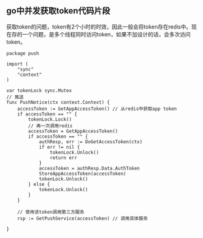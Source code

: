 ## go中并发获取token代码片段

获取token的问题，token有2个小时的时效，因此一般会将token存在redis中。现在存的一个问题，是多个线程同时访问token，如果不加设计的话，会多次访问token。

```
package push

import (
	"sync"
	"context"
)

var tokenLock sync.Mutex 
// 推送
func PushNotice(ctx context.Context) {
    accessToken := GetAppAccessToken() // 从redis中获取app token
	if accessToken == "" {
		tokenLock.Lock()
		// 再一次调用redis
		accessToken = GetAppAccessToken()
		if accessToken == "" {
			authResp, err := DoGetAccessToken(ctx)
			if err != nil {
				tokenLock.Unlock()
				return err
			}
			accessToken = authResp.Data.AuthToken
			StoreAppAccessToken(accessToken) 
			tokenLock.Unlock()
		} else {
			tokenLock.Unlock()
		}
	}
	
	// 使用该token调用第三方服务
	rsp := GetPushService(accessToken) // 调用具体服务
	
}
```
